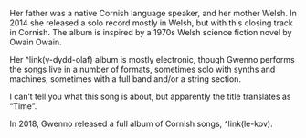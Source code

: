 Her father was a native Cornish language speaker, and her mother Welsh. In 2014 she released a solo record mostly in Welsh, but with this closing track in Cornish. The album is inspired by a 1970s Welsh science fiction novel by Owain Owain.

Her ^link(y-dydd-olaf) album is mostly electronic, though Gwenno performs the songs live in a number of formats, sometimes solo with synths and machines, sometimes with a full band and/or a string section.

I can’t tell you what this song is about, but apparently the title translates as “Time”.

In 2018, Gwenno released a full album of Cornish songs, ^link(le-kov).
